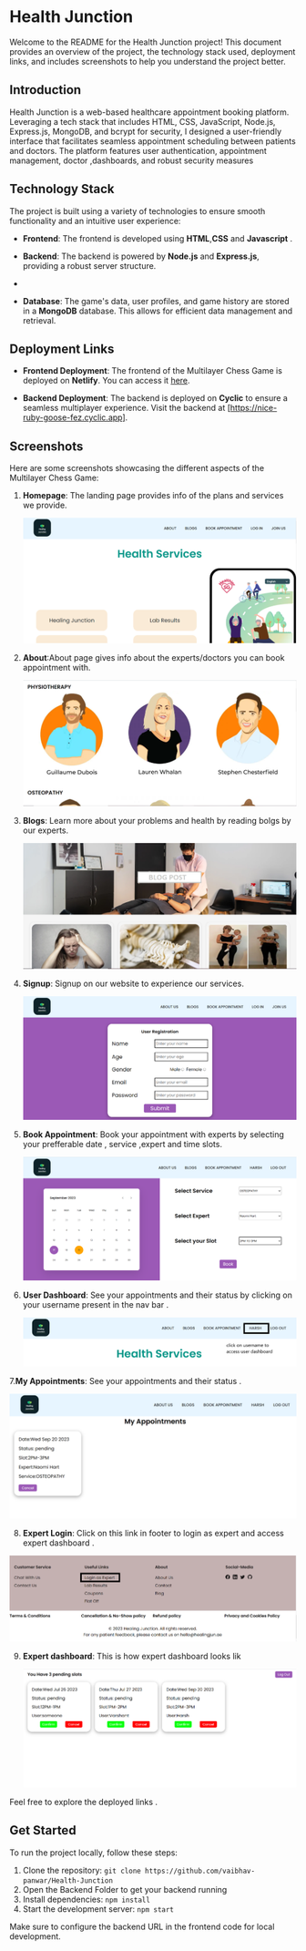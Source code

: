 # Health Junction

Welcome to the README for the Health Junction project! This document provides an overview of the project, the technology stack used, deployment links, and includes screenshots to help you understand the project better.

## Introduction

Health Junction is a web-based healthcare appointment booking platform. Leveraging a tech stack that includes HTML, CSS, JavaScript, Node.js, Express.js, MongoDB, and bcrypt for security, I designed a user-friendly interface that facilitates seamless appointment scheduling between patients and doctors. The platform features user authentication, appointment management, doctor ,dashboards, and robust security measures

## Technology Stack

The project is built using a variety of technologies to ensure smooth functionality and an intuitive user experience:

- **Frontend**: The frontend is developed using **HTML**,**CSS** and **Javascript** . 

- **Backend**: The backend is powered by **Node.js** and **Express.js**, providing a robust server structure.
- 
- **Database**: The game's data, user profiles, and game history are stored in a **MongoDB** database. This allows for efficient data management and retrieval.

## Deployment Links

- **Frontend Deployment**: The frontend of the Multilayer Chess Game is deployed on **Netlify**. You can access it [here](https://health-junction07.netlify.app/index.html).

- **Backend Deployment**: The backend is deployed on **Cyclic** to ensure a seamless multiplayer experience. Visit the backend at [https://nice-ruby-goose-fez.cyclic.app].

## Screenshots

Here are some screenshots showcasing the different aspects of the Multilayer Chess Game:

1. **Homepage**: The landing page provides info of the plans and services we provide.

   ![Homepage](Screenshots/homepage.PNG)

2. **About**:About page gives info about the experts/doctors you can book appointment with.

   ![About](Screenshots/about.PNG)

3. **Blogs**: Learn more about your problems and health by reading bolgs by our experts.

   ![Blogs](Screenshots/blogs.PNG)

4. **Signup**: Signup on our website to experience our services.

   ![Signup](Screenshots/signup.PNG)

5. **Book Appointment**: Book your appointment with experts by selecting your prefferable date , service ,expert and time slots.

   ![Book Appointment](Screenshots/bookappointment.PNG)

6. **User Dashboard**: See your appointments and their status by clicking on your username present in the nav bar .

   ![User Dashboard](Screenshots/userdashboard.png)

7.**My Appointments**: See your appointments and their status .

   ![User Dashboard](Screenshots/myappointments.PNG)

8.  **Expert Login**: Click on this link in footer to login as expert and access expert dashboard .

   ![Expert Login](Screenshots/expertlogin.png)

9. **Expert dashboard**: This is how expert dashboard looks lik

   ![Expert Dashboard](Screenshots/expertdashboard.PNG)
   

Feel free to explore the deployed links .

## Get Started

To run the project locally, follow these steps:

1. Clone the repository: `git clone https://github.com/vaibhav-panwar/Health-Junction`
2. Open the Backend Folder to get your backend running
3. Install dependencies: `npm install`
4. Start the development server: `npm start`

Make sure to configure the backend URL in the frontend code for local development.
